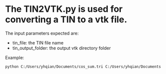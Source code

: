 # The TIN2VTK.py is used for converting a TIN to a vtk file.

The input parameters expected are:
- tin_file: the TIN file name
- tin_output_folder: the output vtk directory folder

Example:
```
python C:/Users/yhqian/Documents/cos_sum.tri C:/Users/yhqian/Documents
```
